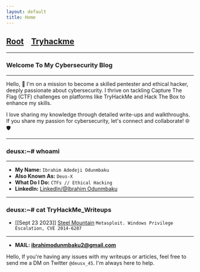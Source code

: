 ```yaml
---
layout: default
title: Home
---
```


<h2 class="mume-header" id="mainindexhtml-nbspnbsp-contactcontacthtml"><a href="./index.html">Root</a>&#xA0;&#xA0;&#xA0; <a href="/Posts/TryHackMe_Writeups/index.html">Tryhackme</a>&#xA0;&#xA0;&#xA0;</h2>

* * *
### Welcome To My Cybersecurity Blog
* * *

Hello, 👋 I'm on a mission to become a skilled pentester and ethical hacker, deeply passionate about cybersecurity. I thrive on tackling Capture The Flag (CTF) challenges on platforms like TryHackMe and Hack The Box to enhance my skills.

I love sharing my knowledge through detailed write-ups and walkthroughs. If you share my passion for cybersecurity, let's connect and collaborate! 🌐🛡️


* * *
### deusx:~# whoami
* * *

- **My Name:** `Ibrahim Adedeji Odunmbaku`
- **Also Known As:** `Deus-X`
- **What Do I Do:** `CTFs // Ethical Hacking`
- **LinkedIn:** [LinkedIn/@Ibrahim Odunmbaku](www.linkedin.com/in/ibrahim-odunmbaku-8639a811b)

* * *
### **deusx:~# cat TryHackMe_Writeups**
- [[Sept 23 2023]] [Steel Mountain](https://deusx7.github.io/Posts/TryHackMe_Writeups/Writeups/Steel_Mountain/Steel_Mountain.html) `Metasploit. Windows Privilege Escalation, CVE 2014-6287`
* * *


- **MAIL: ibrahimodunmbaku2@gmail.com**

Hello, If you're having any issues with my writeups or articles, feel free to send me a DM on Twitter `@deusx_45`. I'm always here to help.

